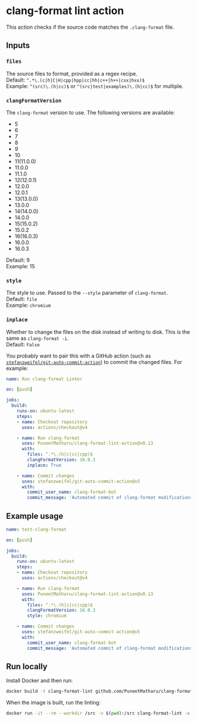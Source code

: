 # clang-format lint action

This action checks if the source code matches the `.clang-format` file.

## Inputs

### `files`

The source files to format, provided as a regex recipe.\
Default: `^.*\.(c|h|C|H|cpp|hpp|cc|hh|c++|h++|cxx|hxx)$`\
Example: `^(src)\.(h|cc)$` or `^(src|test|examples)\.(h|cc)$` for multiple.

### `clangFormatVersion`

The `clang-format` version to use. The following versions are available:

- 5
- 6
- 7
- 8
- 9
- 10
- 11(11.0.0)
- 11.0.0
- 11.1.0
- 12(12.0.1)
- 12.0.0
- 12.0.1
- 13(13.0.0)
- 13.0.0
- 14(14.0.0)
- 14.0.0
- 15(15.0.2)
- 15.0.2
- 16(16.0.3)
- 16.0.0
- 16.0.3

Default: 9\
Example: 15

### `style`

The style to use. Passed to the `--style` parameter of `clang-format`.\
Default: `file`\
Example: `chromium`

### `inplace`

Whether to change the files on the disk instead of writing to disk. This is the
same as `clang-format -i`.\
Default: `False`

You probably want to pair this with a GitHub action (such as [`stefanzweifel/git-auto-commit-action`](https://github.com/stefanzweifel/git-auto-commit-action)) to commit the changed files. For example:

```yml
name: Run clang-format Linter

on: [push]

jobs:
  build:
    runs-on: ubuntu-latest
    steps:
    - name: Checkout repository
      uses: actions/checkout@v4

    - name: Run clang-format
      uses: PuneetMatharu/clang-format-lint-action@v0.13
      with:
        files: ^.*\.(h|c|cc|cpp)$
        clangFormatVersion: 16.0.3
        inplace: True

    - name: Commit changes
      uses: stefanzweifel/git-auto-commit-action@v5
      with:
        commit_user_name: clang-format-bot
        commit_message: 'Automated commit of clang-format modifications.'
```

## Example usage

```yml
name: test-clang-format

on: [push]

jobs:
  build:
    runs-on: ubuntu-latest
    steps:
    - name: Checkout repository
      uses: actions/checkout@v4

    - name: Run clang-format
      uses: PuneetMatharu/clang-format-lint-action@v0.13
      with:
        files: ^.*\.(h|c|cc|cpp)$
        clangFormatVersion: 16.0.3
        style: chromium

    - name: Commit changes
      uses: stefanzweifel/git-auto-commit-action@v5
      with:
        commit_user_name: clang-format-bot
        commit_message: 'Automated commit of clang-format modifications.'
```

## Run locally

Install Docker and then run:

```bash
docker build -t clang-format-lint github.com/PuneetMatharu/clang-format-lint-action
```

When the image is built, run the linting:

```bash
docker run -it --rm --workdir /src -v $(pwd):/src clang-format-lint -e /clang-format/clang-format16.0.3 .
```
